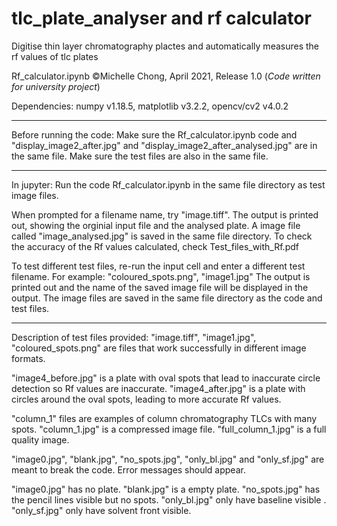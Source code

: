 # tlc_plate_analyser and rf calculator
Digitise thin layer chromatography plactes and automatically measures the rf values of tlc plates

Rf_calculator.ipynb ©Michelle Chong, April 2021, Release 1.0 (*Code written for university project*)

Dependencies: numpy v1.18.5, matplotlib	v3.2.2, opencv/cv2 v4.0.2

---

Before running the code:
Make sure the Rf_calculator.ipynb code and "display_image2_after.jpg" and "display_image2_after_analysed.jpg" are in the same file.
Make sure the test files are also in the same file.

---

In jupyter:
Run the code Rf_calculator.ipynb in the same file directory as test image files.

When prompted for a filename name, try "image.tiff".
The output is printed out, showing the orginial input file and the analysed plate.
A image file called "image_analysed.jpg" is saved in the same file directory.
To check the accuracy of the Rf values calculated, check Test_files_with_Rf.pdf

To test different test files, re-run the input cell and enter a different test filename.
For example: "coloured_spots.png", "image1.jpg"
The output is printed out and the name of the saved image file will be displayed in the output.
The image files are saved in the same file directory as the code and test files.

---

Description of test files provided:
"image.tiff", "image1.jpg", "coloured_spots.png" are files that work successfully in different image formats.

"image4_before.jpg" is a plate with oval spots that lead to inaccurate circle detection so Rf values are inaccurate.
"image4_after.jpg" is a plate with circles around the oval spots, leading to more accurate Rf values.

"column_1" files are examples of column chromatography TLCs with many spots.
"column_1.jpg" is a compressed image file.
"full_column_1.jpg" is a full quality image.

"image0.jpg", "blank.jpg", "no_spots.jpg", "only_bl.jpg" and "only_sf.jpg" are meant to break the code.
Error messages should appear.

"image0.jpg" has no plate.
"blank.jpg" is a empty plate.
"no_spots.jpg" has the pencil lines visible but no spots.
"only_bl.jpg" only have baseline visible .
"only_sf.jpg" only have solvent front visible.
